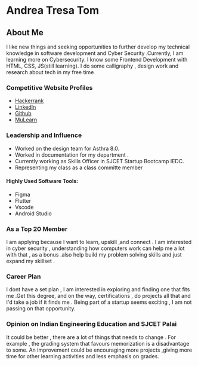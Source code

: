 # Andrea Tresa Tom
## About Me

I like new things and seeking opportunities to further develop my technical knowledge in software development and Cyber Security .Currently, I am learning more on Cybersecurity. I know some Frontend Development with HTML, CSS, JS(still learning). 
I do some calligraphy , design work and research about tech in my free time 


### Competitive Website Profiles

- [Hackerrank](https://www.hackerrank.com/profileandreatresa2004)       
- [LinkedIn](:https://www.linkedin.com/in/andrea-tresa-tom-52985a271/)
- [Github](https://github.com/antresssss)   
- [MuLearn](https://app.mulearn.org/profile/andreatresatom@mulearn)

### Leadership and Influence

- Worked on the design team for Asthra 8.0.    
- Worked in documentation for my department .    
- Currently working as Skills Officer in SJCET Startup  Bootcamp IEDC.   
- Representing my class as a class committe member
#### Highly Used Software Tools:

 - Figma
 - Flutter
 - Vscode
 - Android Studio


### As a Top 20 Member

I am applying because I want to learn, upskill ,and connect .
I am interested in cyber security , understanding how computers work can help me a lot with that , as a bonus .also help build my problem solving skills and just expand my skillset .


### Career Plan

I dont have a set plan , I am interested in exploring and finding one that fits me .Get this degree, and on the way, certifications , do projects all that and I'd take a job if it finds me . 
Being part of a startup seems exciting , I am not passing on that opportunity.

### Opinion on Indian Engineering Education and SJCET Palai

It could be better , there are a lot of things that needs to change . For example , the grading system that favours memorization is a disadvantage to some. An improvement could be encouraging more projects ,giving more time for other learning activities and less emphasis on grades.
